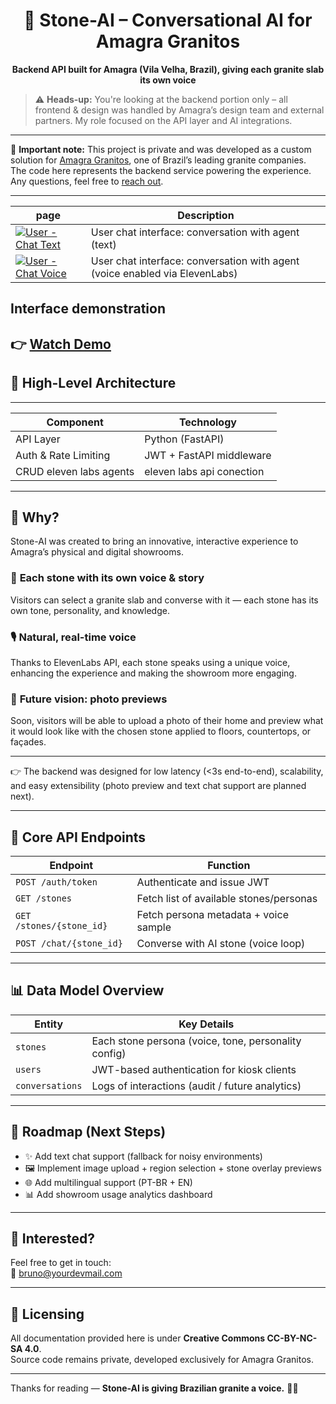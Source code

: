 <h1 align="center">🗿 Stone-AI – Conversational AI for Amagra Granitos</h1>

<p align="center">
  <strong>Backend API built for Amagra (Vila Velha, Brazil), giving each granite slab its own voice</strong>
</p>

> ⚠️ **Heads-up:** You're looking at the backend portion only – all frontend & design was handled by Amagra’s design team and external partners. My role focused on the API layer and AI integrations.

---

🛑 **Important note:** This project is private and was developed as a custom solution for [Amagra Granitos](https://amagra.com.br/), one of Brazil’s leading granite companies.  
The code here represents the backend service powering the experience.  
Any questions, feel free to [reach out](mailto:joaohenrique@jhbdev.com.br).

---
| page | Description |
|------------|-------------|
| [![User - Chat Text](https://drive.google.com/uc?export=view&id=1146qH40kH2YyVqbKbdqlLWspoco_pc6K)](https://drive.google.com/uc?export=view&id=1146qH40kH2YyVqbKbdqlLWspoco_pc6K) | User chat interface: conversation with agent (text) |
| [![User - Chat Voice](https://drive.google.com/uc?export=view&id=1ecxuGf9ZBQxntaAKcv2N1iXRSvdi4dE5)](https://drive.google.com/uc?export=1ecxuGf9ZBQxntaAKcv2N1iXRSvdi4dE5) | User chat interface: conversation with agent (voice enabled via ElevenLabs) |

## Interface demonstration
👉 **[Watch Demo](https://youtu.be/6_zmRWJ77Jg?feature=shared)**
---

## 📸 High-Level Architecture

---

| Component                  | Technology                            | 
|----------------------------|---------------------------------------|
| API Layer                  | Python (FastAPI)                      |
| Auth & Rate Limiting       | JWT + FastAPI middleware              |
| CRUD eleven labs agents    | eleven labs api conection             |

---

## 🚀 Why?

Stone-AI was created to bring an innovative, interactive experience to Amagra’s physical and digital showrooms.

### 🧠 **Each stone with its own voice & story**
Visitors can select a granite slab and converse with it — each stone has its own tone, personality, and knowledge.

### 🎙️ **Natural, real-time voice**
Thanks to ElevenLabs API, each stone speaks using a unique voice, enhancing the experience and making the showroom more engaging.

### 🏡 **Future vision: photo previews**
Soon, visitors will be able to upload a photo of their home and preview what it would look like with the chosen stone applied to floors, countertops, or façades.

---

👉 The backend was designed for low latency (<3s end-to-end), scalability, and easy extensibility (photo preview and text chat support are planned next).

---

## 🔗 Core API Endpoints

| Endpoint                | Function                              |
|-------------------------|---------------------------------------|
| `POST /auth/token`      | Authenticate and issue JWT             |
| `GET /stones`           | Fetch list of available stones/personas |
| `GET /stones/{stone_id}`| Fetch persona metadata + voice sample  |
| `POST /chat/{stone_id}` | Converse with AI stone (voice loop)    |

---

## 📊 Data Model Overview

| Entity            | Key Details                                           |
|-------------------|-------------------------------------------------------|
| `stones`          | Each stone persona (voice, tone, personality config)   |
| `users`           | JWT-based authentication for kiosk clients            |
| `conversations`   | Logs of interactions (audit / future analytics)        |

---

## 📌 Roadmap (Next Steps)

- ✨ Add text chat support (fallback for noisy environments)  
- 🖼️ Implement image upload + region selection + stone overlay previews  
- 🌐 Add multilingual support (PT-BR + EN)  
- 📊 Add showroom usage analytics dashboard  

---

## 🙌 Interested?

Feel free to get in touch:  
📧 [bruno@yourdevmail.com](mailto:bruno@yourdevmail.com)

---

## 📜 Licensing

All documentation provided here is under **Creative Commons CC-BY-NC-SA 4.0**.  
Source code remains private, developed exclusively for Amagra Granitos.

---

Thanks for reading — **Stone-AI is giving Brazilian granite a voice.** 🗿✨

